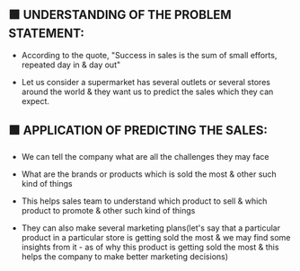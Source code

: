 ## 🟩 UNDERSTANDING OF THE PROBLEM STATEMENT:

- According to the quote, "Success in sales is the sum of small efforts, repeated day in & day out"

- Let us consider a supermarket has several outlets or several stores around the world & they want us to predict the sales which they can expect.

## 🟩 APPLICATION OF PREDICTING THE SALES:

- We can tell the company what are all the challenges they may face

- What are the brands or products which is sold the most & other such kind of things

- This helps sales team to understand which product to sell & which product to promote & other such kind of things

- They can also make several marketing plans(let's say that a particular product in a particular store is getting sold the most & we may find some insights from it - as of why this product is getting sold the most & this helps the company to make better marketing decisions)
